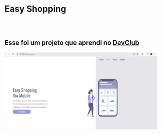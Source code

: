<h1>Easy Shopping</h1>
<br>
<br>
<h2>Esse foi um projeto que aprendi no <a href="https://rodolfomori.com.br/devclub">DevClub</a></h2>

<img src="https://github.com/matheusd70/easy-shopping/blob/master/images/Captura%20de%20tela%20-%20projeto%20responsivo.png?raw=true"/>
